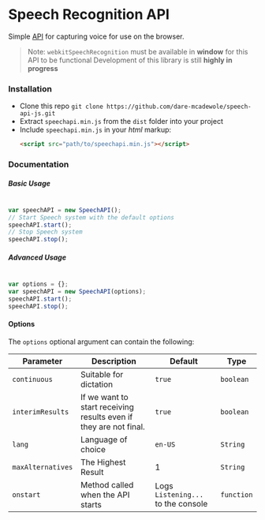 # Speech Recognition API
Simple [API](https://en.wikipedia.org/wiki/Application_programming_interface
) for capturing voice for use on the browser.
> Note: 
   `webkitSpeechRecognition` must be available in **window** for this API to be functional
   Development of this library is still **highly in progress**

### Installation
- Clone this repo `git clone https://github.com/dare-mcadewole/speech-api-js.git`
- Extract `speechapi.min.js` from the `dist` folder into your project
- Include `speechapi.min.js` in your *html* markup:
    ```html
    <script src="path/to/speechapi.min.js"></script>
    ```
### Documentation

##### Basic Usage
#
```javascript
var speechAPI = new SpeechAPI();
// Start Speech system with the default options
speechAPI.start();
// Stop Speech system
speechAPI.stop();
```

##### Advanced Usage
#
```javascript
var options = {};
var speechAPI = new SpeechAPI(options);
speechAPI.start();
speechAPI.stop();
```

#### Options
The `options` optional argument can contain the following:

Parameter | Description | Default | Type
--- | --- | --- | ---
`continuous` | Suitable for dictation | ```true``` | ```boolean```
`interimResults` | If we want to start receiving results even if they are not final. | ```true``` | ```boolean```
`lang` | Language of choice | `en-US` | ```String```
`maxAlternatives` | The Highest Result | 1 | ```String```
`onstart` | Method called when the API starts | Logs `Listening...` to the console | ```function```
